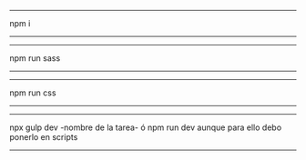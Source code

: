 ***
npm i
***
***
npm run sass 
***

***
npm run css 
***

***
npx gulp dev -nombre de la tarea-  ó npm run dev aunque para ello debo ponerlo en scripts
***